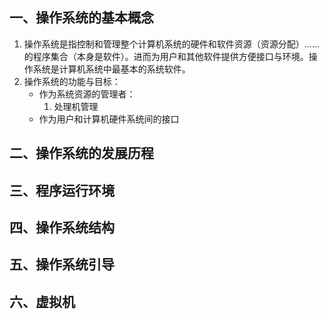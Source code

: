 ## 一、操作系统的基本概念

1. 操作系统是指控制和管理整个计算机系统的硬件和软件资源（资源分配）……的程序集合（本身是软件）。进而为用户和其他软件提供方便接口与环境。操作系统是计算机系统中最基本的系统软件。
2. 操作系统的功能与目标：
	+ 作为系统资源的管理者：
		1. 处理机管理
	+ 作为用户和计算机硬件系统间的接口

## 二、操作系统的发展历程

## 三、程序运行环境

## 四、操作系统结构

## 五、操作系统引导

## 六、虚拟机